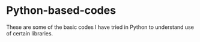 # Python-based-codes

These are some of the basic codes I have tried in Python to understand use of certain libraries.
